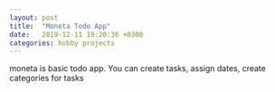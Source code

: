 ```yaml
---
layout: post
title:  "Moneta Todo App"
date:   2019-12-11 19:20:36 +0300
categories: hobby projects
---
```


moneta is basic todo app. You can create tasks, assign dates, create categories for tasks